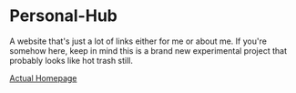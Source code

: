 # Personal-Hub
A website that's just a lot of links either for me or about me.
If you're somehow here, keep in mind this is a brand new experimental project that probably looks like hot trash still.

[Actual Homepage](https://tylercingel.github.io/homepage.html)

